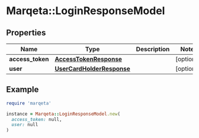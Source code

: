 # Marqeta::LoginResponseModel

## Properties

| Name | Type | Description | Notes |
| ---- | ---- | ----------- | ----- |
| **access_token** | [**AccessTokenResponse**](AccessTokenResponse.md) |  | [optional] |
| **user** | [**UserCardHolderResponse**](UserCardHolderResponse.md) |  | [optional] |

## Example

```ruby
require 'marqeta'

instance = Marqeta::LoginResponseModel.new(
  access_token: null,
  user: null
)
```

